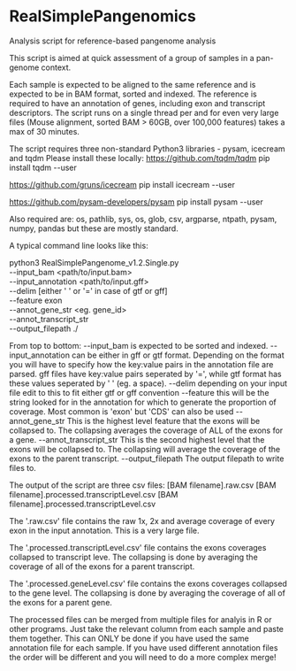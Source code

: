 # RealSimplePangenomics
Analysis script for reference-based pangenome analysis

This script is aimed at quick assessment of a group of samples in a pan-genome context.

Each sample is expected to be aligned to the same reference and is expected to be in BAM format, sorted and indexed. 
The reference is required to have an annotation of genes, including exon and transcript descriptors.
The script runs on a single thread per and for even very large files (Mouse alignment, sorted BAM > 60GB, over 100,000 features) takes a max of 30 minutes.

The script requires three non-standard Python3 libraries - pysam, icecream and tqdm
Please install these locally:
https://github.com/tqdm/tqdm
pip install tqdm --user

https://github.com/gruns/icecream
pip install icecream --user

https://github.com/pysam-developers/pysam
pip install pysam --user

Also required are:
os, pathlib, sys, os, glob, csv, argparse, ntpath, pysam, numpy, pandas 
but these are mostly standard.

A typical command line looks like this:

python3 RealSimplePangenome_v1.2.Single.py \
--input_bam <path/to/input.bam> \
--input_annotation <path/to/input.gff> \
--delim [either ' ' or '=' in case of gtf or gff] \
--feature exon \
--annot_gene_str <eg. gene_id> \
--annot_transcript_str <eg transcript_id> \
  --output_filepath ./
  
From top to bottom:
--input_bam      is expected to be sorted and indexed.
--input_annotation      can be either in gff or gtf format. Depending on the format you will have to specify how the key:value pairs in the annotation file are parsed. gff files have key:value pairs seperated by '=', while gtf format has these values seperated by ' ' (eg. a space).
--delim     depending on your input file edit to this to fit either gtf or gff convention
--feature     this will be the string looked for in the annotation for which to generate the proportion of coverage. Most common is 'exon' but 'CDS' can also be used
--annot_gene_str    This is the highest level feature that the exons will be collapsed to. The collapsing averages the coverage of ALL of the exons for a gene.
--annot_transcript_str     This is the second highest level that the exons will be collapsed to. The collapsing will average the coverage of the exons to the parent transcript.
--output_filepath     The output filepath to write files to.


The output of the script are three csv files:
  [BAM filename].raw.csv
  [BAM filename].processed.transcriptLevel.csv
  [BAM filename].processed.transcriptLevel.csv
  
The '.raw.csv' file contains the raw 1x, 2x and average coverage of every exon in the input annotation. This is a very large file.
  
The '.processed.transcriptLevel.csv' file contains the exons coverages collapsed to transcript leve. The collapsing is done by averaging the coverage of all of the exons for a parent transcript.
  
The '.processed.geneLevel.csv' file contains the exons coverages collapsed to the gene level. The collapsing is done by averaging the coverage of all of the exons for a parent gene. 

The processed files can be merged from multiple files for analyis in R or other programs. Just take the relevant column from each sample and paste them together. This can ONLY be done if you have used the same annotation file for each sample. If you have used different annotation files the order will be different and you will need to do a more complex merge!  


